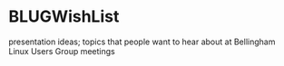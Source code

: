 # BLUGWishList
presentation ideas; topics that people want to hear about at Bellingham Linux Users Group meetings
